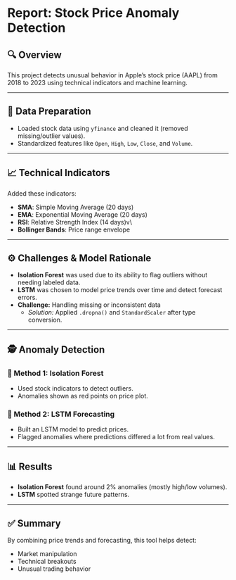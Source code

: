 # Report: Stock Price Anomaly Detection

## 🔍 Overview
This project detects unusual behavior in Apple’s stock price (AAPL) from 2018 to 2023 using technical indicators and machine learning.

---

## 🧼 Data Preparation
- Loaded stock data using `yfinance` and cleaned it (removed missing/outlier values).
- Standardized features like `Open`, `High`, `Low`, `Close`, and `Volume`.

---

## 📈 Technical Indicators
Added these indicators:
- **SMA**: Simple Moving Average (20 days)
- **EMA**: Exponential Moving Average (20 days)
- **RSI**: Relative Strength Index (14 days)v\
- **Bollinger Bands**: Price range envelope

---

## ⚙️ Challenges & Model Rationale
- **Isolation Forest** was used due to its ability to flag outliers without needing labeled data.
- **LSTM** was chosen to model price trends over time and detect forecast errors.
- **Challenge:** Handling missing or inconsistent data  
  - *Solution:* Applied `.dropna()` and `StandardScaler` after type conversion.

---

## 🕵️ Anomaly Detection

### 📌 Method 1: Isolation Forest
- Used stock indicators to detect outliers.
- Anomalies shown as red points on price plot.

### 📌 Method 2: LSTM Forecasting
- Built an LSTM model to predict prices.
- Flagged anomalies where predictions differed a lot from real values.

---

## 📊 Results
- **Isolation Forest** found around 2% anomalies (mostly high/low volumes).
- **LSTM** spotted strange future patterns.

---

## ✅ Summary
By combining price trends and forecasting, this tool helps detect:
- Market manipulation
- Technical breakouts
- Unusual trading behavior